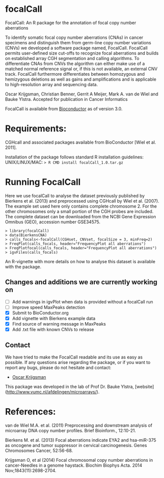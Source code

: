 focalCall
=========

FocalCall: An R package for the annotation of focal copy number aberrations

To identify somatic focal copy number aberrations (CNAs) in cancer specimens and distinguish them from germ-line copy number variations (CNVs) we developed a software package named, FocalCall. FocalCall permits user-defined size cut-offs to recognize focal aberrations and builds on established array CGH segmentation and calling algorithms. To differentiate CNAs from CNVs the algorithm can either make use of a matched normal reference signal or, if this is not available, an external CNV track. FocalCall furthermore differentiates between homozygous and hemizygous deletions as well as gains and amplifications and is applicable to high-resolution array and sequencing data. 

Oscar Krijgsman, Christian Benner, Gerrit A Meijer, Mark A. van de Wiel and Bauke Ylstra. 
Accepted for publication in Cancer Informatics

FocalCall is available from [Bioconductor](http://bioconductor.org/) as of version 3.0. 

# Requirements:
CGHcall and associated packages available from BioConductor [Wiel et al. 2011].

Installation of the package follows standard R installation guidelines:
UNIX/LINUX/MAC:
`> R CMD install focalCall_1.0.tar.gz`

# Running FocalCall 
Here we  use focalCall to analyse the dataset previously published by 
Bierkens et al. (2013) and preprocessed using CGHcall by Wiel et al. (2007). The example set used here only contains complete chromosome 2. 
For the other chromosomes only a small portion of the CGH probes are included. The 
complete dataset can be downloaded from the NCBI Gene Expression Omnibus (GEO), 
accession number GSE34575.

	> library(focalCall)
	> data(BierkensCNA)
	> calls_focals<-focalCall(CGHset, CNVset, focalSize = 3, minFreq=2)
	> FreqPlot(calls_focals, header="FrequencyPlot all aberrations")
	> FreqPlotfocal(calls_focals, header="FrequencyPlot all aberrations")
	> igvFiles(calls_focals)

An R-vignette with more details on how to analyse this dataset is available with the package. 

## Changes and additions we are currently working on

- [ ] Add warnings in igvPlot when data is provided without a focalCall run
- [ ] Improve speed MaxPeaks detection
- [x] Submit to BioConductor.org
- [x] Add vignette with Bierkens example data
- [x] Find source of warning message in MaxPeaks
- [x] Add .txt file with known CNVs to release

## Contact

We have tried to make the FocalCall readable and its use as easy as possible. If any questions arise regarding the package, or if you want to report any bugs, please do not hesitate and contact:

- [Oscar Krijgsman](mailto:oscarkrijgsman@gmail.com)

This package was developed in the lab of Prof Dr. Bauke Ylstra, [website] (http://www.vumc.nl/afdelingen/microarrays/).


# References:
van de Wiel M.A. et al. (2011) Preprocessing and downstream analysis of microarray DNA copy number profiles. Brief Bioinform., 12:10-21. 

Bierkens M. et al. (2013) Focal aberrations indicate EYA2 and hsa-miR-375 as oncogene and tumor suppressor in cervical carcinogenesis. Genes Chromosomes Cancer, 52:56-68.

Krijgsman O, et al (2014) Focal chromosomal copy number aberrations in cancer-Needles in a genome haystack. Biochim Biophys Acta. 2014 Nov;1843(11):2698-2704.
